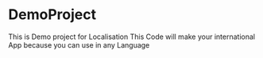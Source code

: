 # DemoProject
This is Demo project for Localisation
This Code will make your international App because you can use in any Language
